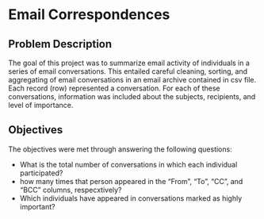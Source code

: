 # Email Correspondences

## Problem Description
The goal of this project was to summarize email activity of individuals in a series of email conversations. This entailed careful cleaning, sorting, and aggregating of email conversations in an email archive contained in csv file. Each record (row) represented a conversation. For each of these conversations, information was included about the subjects, recipients, and level of importance.

## Objectives
The objectives were met through answering the following questions:
 + What is the total number of conversations in which each individual participated?
 + how many times that person appeared in the “From”, “To”, “CC”, and “BCC” columns, respecxtively?
 + Which individuals have appeared in conversations marked as highly important?
 
 
